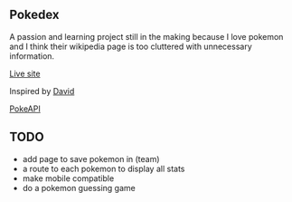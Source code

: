 ## Pokedex

A passion and learning project still in the making because I love pokemon and I think their wikipedia page is too cluttered with unnecessary information.

[Live site](https://personalpokedex-one.vercel.app/)

Inspired by [David](https://github.com/davidhckh)

[PokeAPI](https://pokeapi.co/)

## TODO

- add page to save pokemon in (team)
- a route to each pokemon to display all stats
- make mobile compatible
- do a pokemon guessing game

